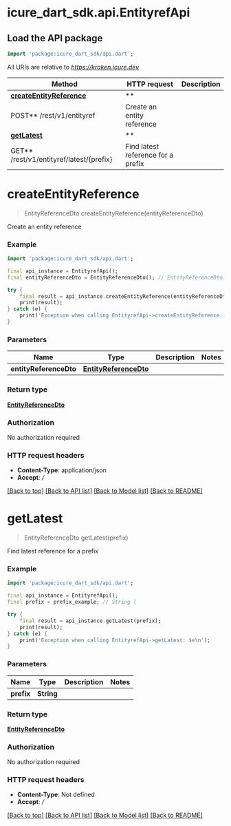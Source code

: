 # icure_dart_sdk.api.EntityrefApi

## Load the API package
```dart
import 'package:icure_dart_sdk/api.dart';
```

All URIs are relative to *https://kraken.icure.dev*

Method | HTTP request | Description
------------- | ------------- | -------------
[**createEntityReference**](EntityrefApi.md#createentityreference) | **
POST** /rest/v1/entityref | Create an entity reference
[**getLatest**](EntityrefApi.md#getlatest) | **
GET** /rest/v1/entityref/latest/{prefix} | Find latest reference for a prefix

# **createEntityReference**
> EntityReferenceDto createEntityReference(entityReferenceDto)

Create an entity reference

### Example
```dart
import 'package:icure_dart_sdk/api.dart';

final api_instance = EntityrefApi();
final entityReferenceDto = EntityReferenceDto(); // EntityReferenceDto |

try {
    final result = api_instance.createEntityReference(entityReferenceDto);
    print(result);
} catch (e) {
    print('Exception when calling EntityrefApi->createEntityReference: $e\n');
}
```

### Parameters

Name | Type | Description  | Notes
------------- | ------------- | ------------- | -------------
 **entityReferenceDto** | [**EntityReferenceDto**](EntityReferenceDto.md)|  |

### Return type

[**EntityReferenceDto**](EntityReferenceDto.md)

### Authorization

No authorization required

### HTTP request headers

 - **Content-Type**: application/json
 - **Accept**: */*

[[Back to top]](#) [[Back to API list]](../README.md#documentation-for-api-endpoints) [[Back to Model list]](../README.md#documentation-for-models) [[Back to README]](../README.md)

# **getLatest**
> EntityReferenceDto getLatest(prefix)

Find latest reference for a prefix

### Example
```dart
import 'package:icure_dart_sdk/api.dart';

final api_instance = EntityrefApi();
final prefix = prefix_example; // String |

try {
    final result = api_instance.getLatest(prefix);
    print(result);
} catch (e) {
    print('Exception when calling EntityrefApi->getLatest: $e\n');
}
```

### Parameters

Name | Type | Description  | Notes
------------- | ------------- | ------------- | -------------
 **prefix** | **String**|  |

### Return type

[**EntityReferenceDto**](EntityReferenceDto.md)

### Authorization

No authorization required

### HTTP request headers

 - **Content-Type**: Not defined
 - **Accept**: */*

[[Back to top]](#) [[Back to API list]](../README.md#documentation-for-api-endpoints) [[Back to Model list]](../README.md#documentation-for-models) [[Back to README]](../README.md)
